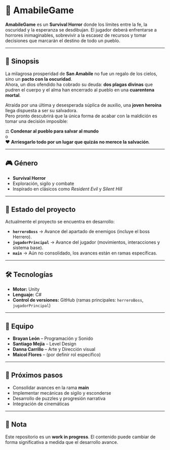 # 🏰 AmabileGame  

**AmabileGame** es un **Survival Horror** donde los límites entre la fe, la oscuridad y la esperanza se desdibujan. El jugador deberá enfrentarse a horrores inimaginables, sobrevivir a la escasez de recursos y tomar decisiones que marcarán el destino de todo un pueblo.  

---

## 📖 Sinopsis  

La milagrosa prosperidad de **San Amabile** no fue un regalo de los cielos, sino un **pacto con la oscuridad**.  
Ahora, un dios ofendido ha cobrado su deuda: **dos plagas divinas** que pudren el cuerpo y el alma han encerrado al pueblo en una **cuarentena mortal**.  

Atraída por una última y desesperada súplica de auxilio, una **joven heroína** llega dispuesta a ser su salvadora.  
Pero pronto descubrirá que la única forma de acabar con la maldición es tomar una decisión imposible:  

⚖️ **Condenar al pueblo para salvar al mundo**  
o  
❤️ **Arriesgarlo todo por un lugar que quizás no merece la salvación**.  

---

## 🎮 Género  

- **Survival Horror**  
- Exploración, sigilo y combate  
- Inspirado en clásicos como *Resident Evil* y *Silent Hill*  

---

## 🚧 Estado del proyecto  

Actualmente el proyecto se encuentra en desarrollo:  

- **`herreroBoss`** → Avance del apartado de enemigos (incluye el boss Herrero).  
- **`jugadorPrincipal`** → Avance del jugador (movimientos, interacciones y sistema base).  
- **`main`** → Aún no consolidado, los avances están en ramas específicas.  

---

## 🛠️ Tecnologías  

- **Motor:** Unity  
- **Lenguaje:** C#  
- **Control de versiones:** GitHub (ramas principales: `herreroBoss`, `jugadorPrincipal`)  

---

## 👥 Equipo  

- **Brayan León** – Programación y Sonido  
- **Santiago Mejía** – Level Design  
- **Danna Carrillo** – Arte y Dirección visual  
- **Maicol Flores** – (por definir rol específico)  

---

## 🚀 Próximos pasos  

- Consolidar avances en la rama **main**  
- Implementar mecánicas de sigilo y esconderse  
- Desarrollo de puzzles y progresión narrativa  
- Integración de cinemáticas  

---

## 📌 Nota  

Este repositorio es un **work in progress**. El contenido puede cambiar de forma significativa a medida que el desarrollo avance.  
